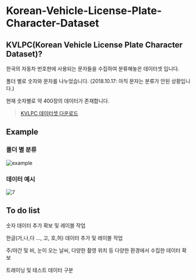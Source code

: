 # Korean-Vehicle-License-Plate-Character-Dataset
## KVLPC(Korean Vehicle License Plate Character Dataset)?

한국의 자동차 번호판에 사용되는 문자들을 수집하여 분류해놓은 데이터셋 입니다.

폴더 별로 숫자와 문자를 나누었습니다. (2018.10.17: 아직 문자는 분류가 안된 상황입니다.) 

현재 숫자별로 약 400장의 데이터가 존재합니다.

>[KVLPC 데이터셋 다운로드](https://drive.google.com/file/d/1ehruU0wpapVmUKTYVCYiVFzzMLFl9Jeg/view?usp=sharing)

## Example

### 폴더 별 분류

![example](https://user-images.githubusercontent.com/35001605/47061546-d9c7f180-d20c-11e8-8850-c407d5d82640.png)

### 데이터 예시
![7](https://user-images.githubusercontent.com/35001605/47061295-d41ddc00-d20b-11e8-8060-c4c693a4b3ba.png)

## To do list

숫자 데이터 추가 확보 및 레이블 작업

한글(가,나,다 ..., 고, 호,허) 데이터 추가 및 레이블 작업

주/야간 및 비, 눈이 오는 날씨, 다양한 촬영 위치 등 다양한 환경에서 수집한 데이터 확보

트레이닝 및 테스트 데이터 구분
